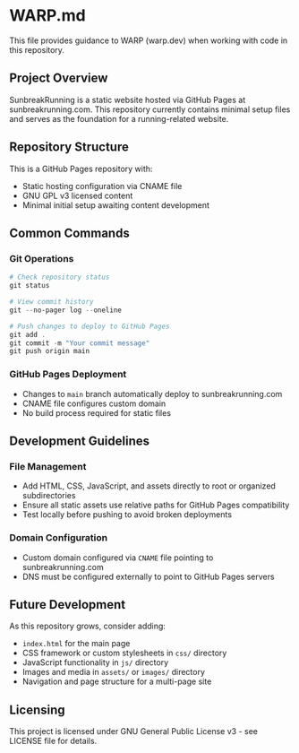 # WARP.md

This file provides guidance to WARP (warp.dev) when working with code in this repository.

## Project Overview

SunbreakRunning is a static website hosted via GitHub Pages at sunbreakrunning.com. This repository currently contains minimal setup files and serves as the foundation for a running-related website.

## Repository Structure

This is a GitHub Pages repository with:
- Static hosting configuration via CNAME file
- GNU GPL v3 licensed content
- Minimal initial setup awaiting content development

## Common Commands

### Git Operations
```powershell
# Check repository status
git status

# View commit history
git --no-pager log --oneline

# Push changes to deploy to GitHub Pages
git add .
git commit -m "Your commit message"
git push origin main
```

### GitHub Pages Deployment
- Changes to `main` branch automatically deploy to sunbreakrunning.com
- CNAME file configures custom domain
- No build process required for static files

## Development Guidelines

### File Management
- Add HTML, CSS, JavaScript, and assets directly to root or organized subdirectories
- Ensure all static assets use relative paths for GitHub Pages compatibility
- Test locally before pushing to avoid broken deployments

### Domain Configuration
- Custom domain configured via `CNAME` file pointing to sunbreakrunning.com
- DNS must be configured externally to point to GitHub Pages servers

## Future Development

As this repository grows, consider adding:
- `index.html` for the main page
- CSS framework or custom stylesheets in `css/` directory
- JavaScript functionality in `js/` directory
- Images and media in `assets/` or `images/` directory
- Navigation and page structure for a multi-page site

## Licensing

This project is licensed under GNU General Public License v3 - see LICENSE file for details.